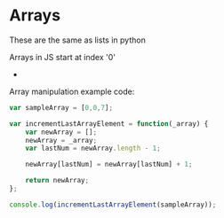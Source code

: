 # Arrays

These are the same as lists in python

Arrays in JS start at index '0'

-

Array manipulation example code:

```JavaScript
var sampleArray = [0,0,7];

var incrementLastArrayElement = function(_array) {
    var newArray = [];
    newArray = _array;
    var lastNum = newArray.length - 1;

    newArray[lastNum] = newArray[lastNum] + 1;

    return newArray;
};

console.log(incrementLastArrayElement(sampleArray));
```
